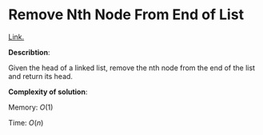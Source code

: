 #  Remove Nth Node From End of List
[Link.](https://leetcode.com/problems/remove-nth-node-from-end-of-list/description/)

**Describtion**:

Given the head of a linked list, remove the nth node from the end of the list and return its head.

**Complexity of solution**:

Memory: *O*(1)

Time: *O*(*n*)